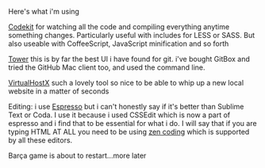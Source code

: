 Here's what i'm using


[Codekit](http://incident57.com/codekit/index.php) for watching all the code and compiling everything anytime something changes. Particularly useful with includes for LESS or SASS. But also useable with CoffeeScript, JavaScript minification and so forth

[Tower](http://www.git-tower.com) this is by far the best UI i have found for git. i've bought GitBox and tried the GitHub Mac client too, and used the command line. 

[VirtualHostX](http://clickontyler.com/virtualhostx/) such a lovely tool so nice to be able to whip up a new local website in a matter of seconds

Editing: i use [Espresso](http://www.macrabbit.com/espresso/) but i can't honestly say if it's better than Sublime Text or Coda. I use it because i used CSSEdit which is now a part of espresso and i find that to be essential for what i do. I will say that if you are typing HTML AT ALL you need to be using [zen coding](http://docs.emmet.io) which is supported by all these editors. 

Barça game is about to restart...more later